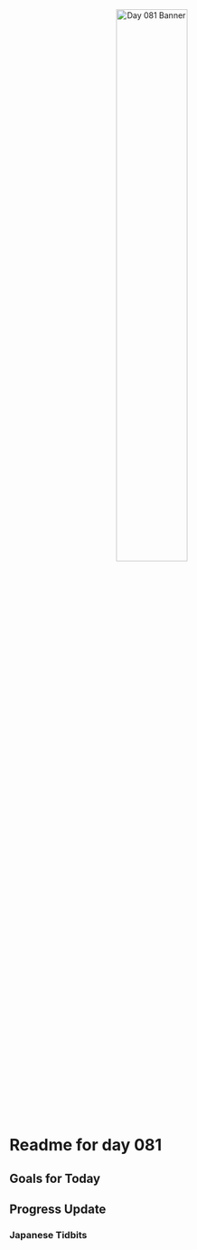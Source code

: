 <div align="center">
 <img src="../Images/image_081.jpg" alt="Day 081 Banner" width="50%">
</div>

# Readme for day 081

## Goals for Today

## Progress Update

### Japanese Tidbits

